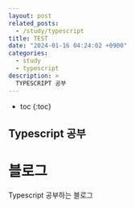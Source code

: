 ```yaml
---
layout: post
related_posts:
  - /study/typescript
title: TEST
date: "2024-01-16 04:24:02 +0900"
categories:
  - study
  - typescript
description: >
  TYPESCRIPT 공부
---
```


* toc
{:toc}

## Typescript 공부

# 블로그

Typescript 공부하는 블로그
